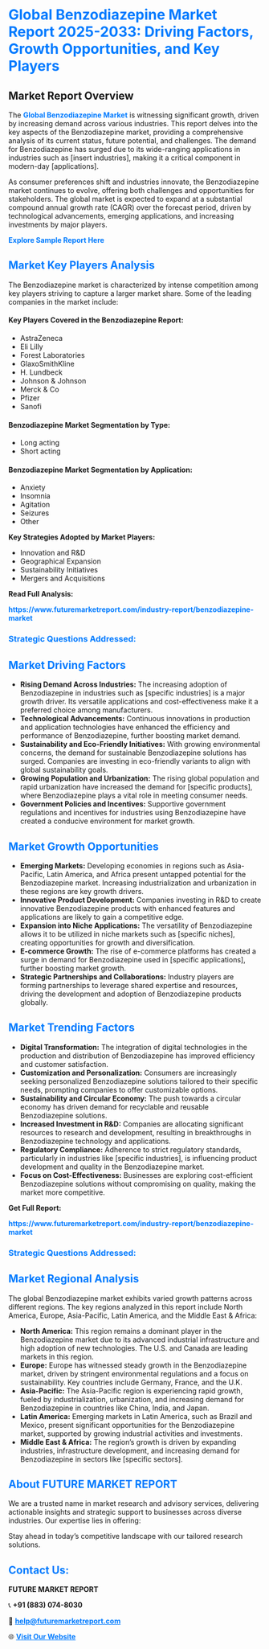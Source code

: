 <h1 style="color: #007BFF;">Global Benzodiazepine Market Report 2025-2033: Driving Factors, Growth Opportunities, and Key Players</h1>

<section id="overview">
<h2>Market Report Overview</h2>
<p>The <a href="https://www.futuremarketreport.com/industry-report/benzodiazepine-market" style="color: #007BFF; text-decoration: none;"><strong>Global Benzodiazepine Market</strong></a> is witnessing significant growth, driven by increasing demand across various industries. This report delves into the key aspects of the Benzodiazepine market, providing a comprehensive analysis of its current status, future potential, and challenges. The demand for Benzodiazepine has surged due to its wide-ranging applications in industries such as [insert industries], making it a critical component in modern-day [applications].</p>
<p>As consumer preferences shift and industries innovate, the Benzodiazepine market continues to evolve, offering both challenges and opportunities for stakeholders. The global market is expected to expand at a substantial compound annual growth rate (CAGR) over the forecast period, driven by technological advancements, emerging applications, and increasing investments by major players.</p>
</section>

<section id="overview">
<p><a href="https://www.futuremarketreport.com/request-sample/reportId=48861" style="color: #007BFF; text-decoration: none;"><strong>Explore Sample Report Here</strong></a></p>
</section>

<section id="key-players">
<h2 style="color: #007BFF;">Market Key Players Analysis</h2>
<p>The Benzodiazepine market is characterized by intense competition among key players striving to capture a larger market share. Some of the leading companies in the market include:</p>
<h4>Key Players Covered in the Benzodiazepine Report:</h4>
<ul><li>AstraZeneca</li><li>Eli Lilly</li><li>Forest Laboratories</li><li>GlaxoSmithKline</li><li>H. Lundbeck</li><li>Johnson &amp; Johnson</li><li>Merck &amp; Co</li><li>Pfizer</li><li>Sanofi</li></ul>
<h4>Benzodiazepine Market Segmentation by Type:</h4>
<ul><li>Long acting</li><li>Short acting</li></ul>

<h4>Benzodiazepine Market Segmentation by Application:</h4>
<ul><li>Anxiety</li><li>Insomnia</li><li>Agitation</li><li>Seizures</li><li>Other</li></ul>
<p><strong>Key Strategies Adopted by Market Players:</strong></p>
<ul>
<li>Innovation and R&D</li>
<li>Geographical Expansion</li>
<li>Sustainability Initiatives</li>
<li>Mergers and Acquisitions</li>
</ul>
</section>

<section>
<p><strong>Read Full Analysis: </strong></p><a href="https://www.futuremarketreport.com/industry-report/benzodiazepine-market" style="color: #007BFF; text-decoration: none;"><strong>https://www.futuremarketreport.com/industry-report/benzodiazepine-market</strong></a>
<h3 style="color: #007BFF;">Strategic Questions Addressed:</h3>
</section>

<section id="driving-factors">
<h2 style="color: #007BFF;">Market Driving Factors</h2>
<ul>
<li><strong>Rising Demand Across Industries:</strong> The increasing adoption of Benzodiazepine in industries such as [specific industries] is a major growth driver. Its versatile applications and cost-effectiveness make it a preferred choice among manufacturers.</li>
<li><strong>Technological Advancements:</strong> Continuous innovations in production and application technologies have enhanced the efficiency and performance of Benzodiazepine, further boosting market demand.</li>
<li><strong>Sustainability and Eco-Friendly Initiatives:</strong> With growing environmental concerns, the demand for sustainable Benzodiazepine solutions has surged. Companies are investing in eco-friendly variants to align with global sustainability goals.</li>
<li><strong>Growing Population and Urbanization:</strong> The rising global population and rapid urbanization have increased the demand for [specific products], where Benzodiazepine plays a vital role in meeting consumer needs.</li>
<li><strong>Government Policies and Incentives:</strong> Supportive government regulations and incentives for industries using Benzodiazepine have created a conducive environment for market growth.</li>
</ul>
</section>

<section id="growth-opportunities">
<h2 style="color: #007BFF;">Market Growth Opportunities</h2>
<ul>
<li><strong>Emerging Markets:</strong> Developing economies in regions such as Asia-Pacific, Latin America, and Africa present untapped potential for the Benzodiazepine market. Increasing industrialization and urbanization in these regions are key growth drivers.</li>
<li><strong>Innovative Product Development:</strong> Companies investing in R&D to create innovative Benzodiazepine products with enhanced features and applications are likely to gain a competitive edge.</li>
<li><strong>Expansion into Niche Applications:</strong> The versatility of Benzodiazepine allows it to be utilized in niche markets such as [specific niches], creating opportunities for growth and diversification.</li>
<li><strong>E-commerce Growth:</strong> The rise of e-commerce platforms has created a surge in demand for Benzodiazepine used in [specific applications], further boosting market growth.</li>
<li><strong>Strategic Partnerships and Collaborations:</strong> Industry players are forming partnerships to leverage shared expertise and resources, driving the development and adoption of Benzodiazepine products globally.</li>
</ul>
</section>

<section id="trending-factors">
<h2 style="color: #007BFF;">Market Trending Factors</h2>
<ul>
<li><strong>Digital Transformation:</strong> The integration of digital technologies in the production and distribution of Benzodiazepine has improved efficiency and customer satisfaction.</li>
<li><strong>Customization and Personalization:</strong> Consumers are increasingly seeking personalized Benzodiazepine solutions tailored to their specific needs, prompting companies to offer customizable options.</li>
<li><strong>Sustainability and Circular Economy:</strong> The push towards a circular economy has driven demand for recyclable and reusable Benzodiazepine solutions.</li>
<li><strong>Increased Investment in R&D:</strong> Companies are allocating significant resources to research and development, resulting in breakthroughs in Benzodiazepine technology and applications.</li>
<li><strong>Regulatory Compliance:</strong> Adherence to strict regulatory standards, particularly in industries like [specific industries], is influencing product development and quality in the Benzodiazepine market.</li>
<li><strong>Focus on Cost-Effectiveness:</strong> Businesses are exploring cost-efficient Benzodiazepine solutions without compromising on quality, making the market more competitive.</li>
</ul>
</section>

<section>
<p><strong>Get Full Report: </strong></p><a href="https://www.futuremarketreport.com/industry-report/benzodiazepine-market" style="color: #007BFF; text-decoration: none;"><strong>https://www.futuremarketreport.com/industry-report/benzodiazepine-market</strong></a>
<h3 style="color: #007BFF;">Strategic Questions Addressed:</h3>
</section>


<section id="regional-analysis">
<h2 style="color: #007BFF;">Market Regional Analysis</h2>
<p>The global Benzodiazepine market exhibits varied growth patterns across different regions. The key regions analyzed in this report include North America, Europe, Asia-Pacific, Latin America, and the Middle East & Africa:</p>
<ul>
<li><strong>North America:</strong> This region remains a dominant player in the Benzodiazepine market due to its advanced industrial infrastructure and high adoption of new technologies. The U.S. and Canada are leading markets in this region.</li>
<li><strong>Europe:</strong> Europe has witnessed steady growth in the Benzodiazepine market, driven by stringent environmental regulations and a focus on sustainability. Key countries include Germany, France, and the U.K.</li>
<li><strong>Asia-Pacific:</strong> The Asia-Pacific region is experiencing rapid growth, fueled by industrialization, urbanization, and increasing demand for Benzodiazepine in countries like China, India, and Japan.</li>
<li><strong>Latin America:</strong> Emerging markets in Latin America, such as Brazil and Mexico, present significant opportunities for the Benzodiazepine market, supported by growing industrial activities and investments.</li>
<li><strong>Middle East & Africa:</strong> The region’s growth is driven by expanding industries, infrastructure development, and increasing demand for Benzodiazepine in sectors like [specific sectors].</li>
</ul>
</section>

<footer>
<h2 style="color: #007BFF;">About FUTURE MARKET REPORT</h2>
<p>We are a trusted name in market research and advisory services, delivering actionable insights and strategic support to businesses across diverse industries. Our expertise lies in offering:</p>

<p>Stay ahead in today’s competitive landscape with our tailored research solutions.</p>

<h2 style="color: #007BFF;">Contact Us:</h2>
<p><strong>FUTURE MARKET REPORT</strong></p>
<p>📞 <strong>+91 (883) 074-8030</strong></p>
<p>📧 <strong><a href="mailto:help@futuremarketreport.com" style="color: #007BFF;">help@futuremarketreport.com</a></strong></p>
<p>🌐 <strong><a href="https://www.futuremarketreport.com/" style="color: #007BFF;">Visit Our Website</a></strong></p>
</footer>
